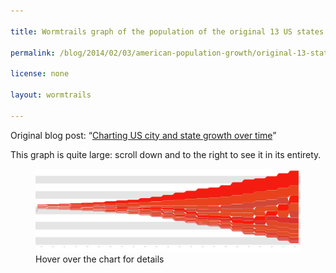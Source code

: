 ```yaml
---

title: Wormtrails graph of the population of the original 13 US states over time

permalink: /blog/2014/02/03/american-population-growth/original-13-states

license: none

layout: wormtrails

---
```

Original blog post: “[Charting US city and state growth over time][1]”

This graph is quite large: scroll down and to the right to see it in its entirety.

<figure>
    <img src="/assets/images/wormtrails/states-original-13.png" usemap="#clmap">
    <figcaption id="wormtrails-banner">Hover over the chart for details</figcaption>
</figure>
<map name="clmap">
    <area target="_new" shape="rect" onmouseover="updateBanner('Delaware (pop. 59,096)', '#F03016')" coords="25,526,125,526">
    <area target="_new" shape="rect" onmouseover="updateBanner('Rhode Island (pop. 68,825)', '#D24537')" coords="25,523,125,524">
    <area target="_new" shape="rect" onmouseover="updateBanner('Georgia (pop. 82,548)', '#F91B09')" coords="25,520,125,521">
    <area target="_new" shape="rect" onmouseover="updateBanner('New Hampshire (pop. 141,885)', '#D73B32')" coords="25,517,125,518">
    <area target="_new" shape="rect" onmouseover="updateBanner('New Jersey (pop. 184,139)', '#D24738')" coords="25,513,125,515">
    <area target="_new" shape="rect" onmouseover="updateBanner('Connecticut (pop. 237,946)', '#DE402B')" coords="25,509,125,511">
    <area target="_new" shape="rect" onmouseover="updateBanner('South Carolina (pop. 249,073)', '#E64B22')" coords="25,504,125,507">
    <area target="_new" shape="rect" onmouseover="updateBanner('Maryland (pop. 319,728)', '#E14928')" coords="25,499,125,502">
    <area target="_new" shape="rect" onmouseover="updateBanner('New York (pop. 340,120)', '#F41C10')" coords="25,494,125,497">
    <area target="_new" shape="rect" onmouseover="updateBanner('Massachusetts (pop. 378,787)', '#E24927')" coords="25,488,125,492">
    <area target="_new" shape="rect" onmouseover="updateBanner('North Carolina (pop. 393,751)', '#E64C22')" coords="25,482,125,486">
    <area target="_new" shape="rect" onmouseover="updateBanner('Pennsylvania (pop. 434,373)', '#EA421D')" coords="25,476,125,480">
    <area target="_new" shape="rect" onmouseover="updateBanner('Virginia (pop. 691,737)', '#DD312C')" coords="25,467,125,474">
    <area target="_new" shape="rect" onmouseover="updateBanner('Delaware (pop. 64,273)', '#F03016')" coords="175,531,275,531">
    <area target="_new" shape="rect" onmouseover="updateBanner('Rhode Island (pop. 69,122)', '#D24537')" coords="175,528,275,529">
    <area target="_new" shape="rect" onmouseover="updateBanner('Georgia (pop. 162,686)', '#F91B09')" coords="175,524,275,526">
    <area target="_new" shape="rect" onmouseover="updateBanner('New Hampshire (pop. 183,858)', '#D73B32')" coords="175,520,275,522">
    <area target="_new" shape="rect" onmouseover="updateBanner('New Jersey (pop. 211,149)', '#D24738')" coords="175,516,275,518">
    <area target="_new" shape="rect" onmouseover="updateBanner('Connecticut (pop. 251,002)', '#DE402B')" coords="175,512,275,514">
    <area target="_new" shape="rect" onmouseover="updateBanner('Maryland (pop. 341,548)', '#E14928')" coords="175,506,275,510">
    <area target="_new" shape="rect" onmouseover="updateBanner('South Carolina (pop. 345,591)', '#E64B22')" coords="175,501,275,504">
    <area target="_new" shape="rect" onmouseover="updateBanner('Massachusetts (pop. 422,845)', '#E24927')" coords="175,495,275,499">
    <area target="_new" shape="rect" onmouseover="updateBanner('North Carolina (pop. 478,103)', '#E64C22')" coords="175,488,275,493">
    <area target="_new" shape="rect" onmouseover="updateBanner('New York (pop. 589,051)', '#F41C10')" coords="175,480,275,486">
    <area target="_new" shape="rect" onmouseover="updateBanner('Pennsylvania (pop. 602,365)', '#EA421D')" coords="175,472,275,478">
    <area target="_new" shape="rect" onmouseover="updateBanner('Virginia (pop. 807,557)', '#DD312C')" coords="175,462,275,470">
    <area target="_new" shape="rect" onmouseover="updateBanner('Delaware (pop. 72,674)', '#F03016')" coords="325,536,425,537">
    <area target="_new" shape="rect" onmouseover="updateBanner('Rhode Island (pop. 76,931)', '#D24537')" coords="325,533,425,534">
    <area target="_new" shape="rect" onmouseover="updateBanner('New Hampshire (pop. 214,460)', '#D73B32')" coords="325,529,425,531">
    <area target="_new" shape="rect" onmouseover="updateBanner('New Jersey (pop. 245,562)', '#D24738')" coords="325,524,425,527">
    <area target="_new" shape="rect" onmouseover="updateBanner('Georgia (pop. 251,407)', '#F91B09')" coords="325,520,425,522">
    <area target="_new" shape="rect" onmouseover="updateBanner('Connecticut (pop. 261,942)', '#DE402B')" coords="325,515,425,518">
    <area target="_new" shape="rect" onmouseover="updateBanner('Maryland (pop. 380,546)', '#E14928')" coords="325,510,425,513">
    <area target="_new" shape="rect" onmouseover="updateBanner('South Carolina (pop. 415,115)', '#E64B22')" coords="325,503,425,508">
    <area target="_new" shape="rect" onmouseover="updateBanner('Massachusetts (pop. 472,040)', '#E24927')" coords="325,497,425,501">
    <area target="_new" shape="rect" onmouseover="updateBanner('North Carolina (pop. 556,526)', '#E64C22')" coords="325,489,425,495">
    <area target="_new" shape="rect" onmouseover="updateBanner('Pennsylvania (pop. 810,091)', '#EA421D')" coords="325,479,425,487">
    <area target="_new" shape="rect" onmouseover="updateBanner('Virginia (pop. 877,683)', '#DD312C')" coords="325,468,425,477">
    <area target="_new" shape="rect" onmouseover="updateBanner('New York (pop. 959,049)', '#F41C10')" coords="325,457,425,466">
    <area target="_new" shape="rect" onmouseover="updateBanner('Delaware (pop. 72,749)', '#F03016')" coords="475,541,575,542">
    <area target="_new" shape="rect" onmouseover="updateBanner('Rhode Island (pop. 83,059)', '#D24537')" coords="475,539,575,539">
    <area target="_new" shape="rect" onmouseover="updateBanner('New Hampshire (pop. 244,155)', '#D73B32')" coords="475,534,575,537">
    <area target="_new" shape="rect" onmouseover="updateBanner('Connecticut (pop. 275,248)', '#DE402B')" coords="475,529,575,532">
    <area target="_new" shape="rect" onmouseover="updateBanner('New Jersey (pop. 277,575)', '#D24738')" coords="475,525,575,527">
    <area target="_new" shape="rect" onmouseover="updateBanner('Georgia (pop. 340,989)', '#F91B09')" coords="475,519,575,523">
    <area target="_new" shape="rect" onmouseover="updateBanner('Maryland (pop. 407,350)', '#E14928')" coords="475,513,575,517">
    <area target="_new" shape="rect" onmouseover="updateBanner('South Carolina (pop. 502,741)', '#E64B22')" coords="475,506,575,511">
    <area target="_new" shape="rect" onmouseover="updateBanner('Massachusetts (pop. 523,287)', '#E24927')" coords="475,499,575,504">
    <area target="_new" shape="rect" onmouseover="updateBanner('North Carolina (pop. 638,829)', '#E64C22')" coords="475,491,575,497">
    <area target="_new" shape="rect" onmouseover="updateBanner('Virginia (pop. 938,261)', '#DD312C')" coords="475,479,575,489">
    <area target="_new" shape="rect" onmouseover="updateBanner('Pennsylvania (pop. 1,049,458)', '#EA421D')" coords="475,467,575,477">
    <area target="_new" shape="rect" onmouseover="updateBanner('New York (pop. 1,372,812)', '#F41C10')" coords="475,451,575,465">
    <area target="_new" shape="rect" onmouseover="updateBanner('Delaware (pop. 76,748)', '#F03016')" coords="625,549,725,550">
    <area target="_new" shape="rect" onmouseover="updateBanner('Rhode Island (pop. 97,199)', '#D24537')" coords="625,546,725,547">
    <area target="_new" shape="rect" onmouseover="updateBanner('New Hampshire (pop. 269,328)', '#D73B32')" coords="625,541,725,544">
    <area target="_new" shape="rect" onmouseover="updateBanner('Connecticut (pop. 297,675)', '#DE402B')" coords="625,537,725,539">
    <area target="_new" shape="rect" onmouseover="updateBanner('New Jersey (pop. 320,823)', '#D24738')" coords="625,531,725,535">
    <area target="_new" shape="rect" onmouseover="updateBanner('Maryland (pop. 447,040)', '#E14928')" coords="625,525,725,529">
    <area target="_new" shape="rect" onmouseover="updateBanner('Georgia (pop. 516,823)', '#F91B09')" coords="625,518,725,523">
    <area target="_new" shape="rect" onmouseover="updateBanner('South Carolina (pop. 581,185)', '#E64B22')" coords="625,510,725,516">
    <area target="_new" shape="rect" onmouseover="updateBanner('Massachusetts (pop. 610,408)', '#E24927')" coords="625,502,725,508">
    <area target="_new" shape="rect" onmouseover="updateBanner('North Carolina (pop. 737,987)', '#E64C22')" coords="625,492,725,500">
    <area target="_new" shape="rect" onmouseover="updateBanner('Virginia (pop. 1,044,054)', '#DD312C')" coords="625,480,725,490">
    <area target="_new" shape="rect" onmouseover="updateBanner('Pennsylvania (pop. 1,348,233)', '#EA421D')" coords="625,464,725,478">
    <area target="_new" shape="rect" onmouseover="updateBanner('New York (pop. 1,918,608)', '#F41C10')" coords="625,443,725,462">
    <area target="_new" shape="rect" onmouseover="updateBanner('Delaware (pop. 78,085)', '#F03016')" coords="775,556,875,556">
    <area target="_new" shape="rect" onmouseover="updateBanner('Rhode Island (pop. 108,830)', '#D24537')" coords="775,553,875,554">
    <area target="_new" shape="rect" onmouseover="updateBanner('New Hampshire (pop. 284,574)', '#D73B32')" coords="775,548,875,551">
    <area target="_new" shape="rect" onmouseover="updateBanner('Connecticut (pop. 309,978)', '#DE402B')" coords="775,543,875,546">
    <area target="_new" shape="rect" onmouseover="updateBanner('New Jersey (pop. 373,306)', '#D24738')" coords="775,537,875,541">
    <area target="_new" shape="rect" onmouseover="updateBanner('Maryland (pop. 470,019)', '#E14928')" coords="775,530,875,535">
    <area target="_new" shape="rect" onmouseover="updateBanner('South Carolina (pop. 594,398)', '#E64B22')" coords="775,522,875,528">
    <area target="_new" shape="rect" onmouseover="updateBanner('Georgia (pop. 691,392)', '#F91B09')" coords="775,513,875,520">
    <area target="_new" shape="rect" onmouseover="updateBanner('Massachusetts (pop. 737,699)', '#E24927')" coords="775,504,875,511">
    <area target="_new" shape="rect" onmouseover="updateBanner('North Carolina (pop. 753,419)', '#E64C22')" coords="775,494,875,502">
    <area target="_new" shape="rect" onmouseover="updateBanner('Virginia (pop. 1,025,227)', '#DD312C')" coords="775,482,875,492">
    <area target="_new" shape="rect" onmouseover="updateBanner('Pennsylvania (pop. 1,724,033)', '#EA421D')" coords="775,463,875,480">
    <area target="_new" shape="rect" onmouseover="updateBanner('New York (pop. 2,428,921)', '#F41C10')" coords="775,437,875,461">
    <area target="_new" shape="rect" onmouseover="updateBanner('Delaware (pop. 91,532)', '#F03016')" coords="925,568,1025,568">
    <area target="_new" shape="rect" onmouseover="updateBanner('Rhode Island (pop. 147,545)', '#D24537')" coords="925,564,1025,566">
    <area target="_new" shape="rect" onmouseover="updateBanner('New Hampshire (pop. 317,976)', '#D73B32')" coords="925,559,1025,562">
    <area target="_new" shape="rect" onmouseover="updateBanner('Connecticut (pop. 370,792)', '#DE402B')" coords="925,553,1025,557">
    <area target="_new" shape="rect" onmouseover="updateBanner('New Jersey (pop. 489,555)', '#D24738')" coords="925,546,1025,551">
    <area target="_new" shape="rect" onmouseover="updateBanner('Maryland (pop. 583,034)', '#E14928')" coords="925,538,1025,544">
    <area target="_new" shape="rect" onmouseover="updateBanner('South Carolina (pop. 668,507)', '#E64B22')" coords="925,530,1025,536">
    <area target="_new" shape="rect" onmouseover="updateBanner('North Carolina (pop. 869,039)', '#E64C22')" coords="925,519,1025,528">
    <area target="_new" shape="rect" onmouseover="updateBanner('Georgia (pop. 906,185)', '#F91B09')" coords="925,508,1025,517">
    <area target="_new" shape="rect" onmouseover="updateBanner('Massachusetts (pop. 994,514)', '#E24927')" coords="925,496,1025,506">
    <area target="_new" shape="rect" onmouseover="updateBanner('Virginia (pop. 1,119,348)', '#DD312C')" coords="925,483,1025,494">
    <area target="_new" shape="rect" onmouseover="updateBanner('Pennsylvania (pop. 2,311,786)', '#EA421D')" coords="925,458,1025,481">
    <area target="_new" shape="rect" onmouseover="updateBanner('New York (pop. 3,097,394)', '#F41C10')" coords="925,425,1025,456">
    <area target="_new" shape="rect" onmouseover="updateBanner('Delaware (pop. 112,216)', '#F03016')" coords="1075,580,1175,581">
    <area target="_new" shape="rect" onmouseover="updateBanner('Rhode Island (pop. 174,620)', '#D24537')" coords="1075,576,1175,578">
    <area target="_new" shape="rect" onmouseover="updateBanner('New Hampshire (pop. 326,073)', '#D73B32')" coords="1075,571,1175,574">
    <area target="_new" shape="rect" onmouseover="updateBanner('Connecticut (pop. 460,147)', '#DE402B')" coords="1075,564,1175,569">
    <area target="_new" shape="rect" onmouseover="updateBanner('New Jersey (pop. 672,035)', '#D24738')" coords="1075,555,1175,562">
    <area target="_new" shape="rect" onmouseover="updateBanner('Maryland (pop. 687,049)', '#E14928')" coords="1075,546,1175,553">
    <area target="_new" shape="rect" onmouseover="updateBanner('South Carolina (pop. 703,708)', '#E64B22')" coords="1075,537,1175,544">
    <area target="_new" shape="rect" onmouseover="updateBanner('North Carolina (pop. 992,622)', '#E64C22')" coords="1075,525,1175,535">
    <area target="_new" shape="rect" onmouseover="updateBanner('Georgia (pop. 1,057,286)', '#F91B09')" coords="1075,513,1175,523">
    <area target="_new" shape="rect" onmouseover="updateBanner('Virginia (pop. 1,219,630)', '#DD312C')" coords="1075,499,1175,511">
    <area target="_new" shape="rect" onmouseover="updateBanner('Massachusetts (pop. 1,231,066)', '#E24927')" coords="1075,484,1175,497">
    <area target="_new" shape="rect" onmouseover="updateBanner('Pennsylvania (pop. 2,906,215)', '#EA421D')" coords="1075,453,1175,482">
    <area target="_new" shape="rect" onmouseover="updateBanner('New York (pop. 3,880,735)', '#F41C10')" coords="1075,412,1175,451">
    <area target="_new" shape="rect" onmouseover="updateBanner('Delaware (pop. 125,015)', '#F03016')" coords="1225,589,1325,591">
    <area target="_new" shape="rect" onmouseover="updateBanner('Rhode Island (pop. 217,353)', '#D24537')" coords="1225,585,1325,587">
    <area target="_new" shape="rect" onmouseover="updateBanner('New Hampshire (pop. 318,300)', '#D73B32')" coords="1225,580,1325,583">
    <area target="_new" shape="rect" onmouseover="updateBanner('Connecticut (pop. 537,454)', '#DE402B')" coords="1225,573,1325,578">
    <area target="_new" shape="rect" onmouseover="updateBanner('South Carolina (pop. 705,606)', '#E64B22')" coords="1225,564,1325,571">
    <area target="_new" shape="rect" onmouseover="updateBanner('Maryland (pop. 780,894)', '#E14928')" coords="1225,554,1325,562">
    <area target="_new" shape="rect" onmouseover="updateBanner('New Jersey (pop. 906,096)', '#D24738')" coords="1225,543,1325,552">
    <area target="_new" shape="rect" onmouseover="updateBanner('North Carolina (pop. 1,071,361)', '#E64C22')" coords="1225,530,1325,541">
    <area target="_new" shape="rect" onmouseover="updateBanner('Georgia (pop. 1,184,109)', '#F91B09')" coords="1225,516,1325,528">
    <area target="_new" shape="rect" onmouseover="updateBanner('Virginia (pop. 1,225,163)', '#DD312C')" coords="1225,502,1325,514">
    <area target="_new" shape="rect" onmouseover="updateBanner('Massachusetts (pop. 1,457,351)', '#E24927')" coords="1225,485,1325,500">
    <area target="_new" shape="rect" onmouseover="updateBanner('Pennsylvania (pop. 3,521,951)', '#EA421D')" coords="1225,448,1325,483">
    <area target="_new" shape="rect" onmouseover="updateBanner('New York (pop. 4,382,759)', '#F41C10')" coords="1225,402,1325,446">
    <area target="_new" shape="rect" onmouseover="updateBanner('Delaware (pop. 146,608)', '#F03016')" coords="1375,607,1475,609">
    <area target="_new" shape="rect" onmouseover="updateBanner('Rhode Island (pop. 276,531)', '#D24537')" coords="1375,603,1475,605">
    <area target="_new" shape="rect" onmouseover="updateBanner('New Hampshire (pop. 346,991)', '#D73B32')" coords="1375,597,1475,601">
    <area target="_new" shape="rect" onmouseover="updateBanner('Connecticut (pop. 622,700)', '#DE402B')" coords="1375,589,1475,595">
    <area target="_new" shape="rect" onmouseover="updateBanner('Maryland (pop. 934,943)', '#E14928')" coords="1375,578,1475,587">
    <area target="_new" shape="rect" onmouseover="updateBanner('South Carolina (pop. 995,577)', '#E64B22')" coords="1375,566,1475,576">
    <area target="_new" shape="rect" onmouseover="updateBanner('New Jersey (pop. 1,131,116)', '#D24738')" coords="1375,552,1475,564">
    <area target="_new" shape="rect" onmouseover="updateBanner('North Carolina (pop. 1,399,750)', '#E64C22')" coords="1375,536,1475,550">
    <area target="_new" shape="rect" onmouseover="updateBanner('Virginia (pop. 1,512,565)', '#DD312C')" coords="1375,519,1475,534">
    <area target="_new" shape="rect" onmouseover="updateBanner('Georgia (pop. 1,542,181)', '#F91B09')" coords="1375,502,1475,517">
    <area target="_new" shape="rect" onmouseover="updateBanner('Massachusetts (pop. 1,783,085)', '#E24927')" coords="1375,482,1475,500">
    <area target="_new" shape="rect" onmouseover="updateBanner('Pennsylvania (pop. 4,282,891)', '#EA421D')" coords="1375,437,1475,480">
    <area target="_new" shape="rect" onmouseover="updateBanner('New York (pop. 5,082,871)', '#F41C10')" coords="1375,384,1475,435">
    <area target="_new" shape="rect" onmouseover="updateBanner('Delaware (pop. 168,493)', '#F03016')" coords="1525,626,1625,628">
    <area target="_new" shape="rect" onmouseover="updateBanner('Rhode Island (pop. 345,506)', '#D24537')" coords="1525,621,1625,624">
    <area target="_new" shape="rect" onmouseover="updateBanner('New Hampshire (pop. 376,530)', '#D73B32')" coords="1525,615,1625,619">
    <area target="_new" shape="rect" onmouseover="updateBanner('Connecticut (pop. 746,258)', '#DE402B')" coords="1525,606,1625,613">
    <area target="_new" shape="rect" onmouseover="updateBanner('Maryland (pop. 1,042,390)', '#E14928')" coords="1525,593,1625,604">
    <area target="_new" shape="rect" onmouseover="updateBanner('South Carolina (pop. 1,151,149)', '#E64B22')" coords="1525,580,1625,591">
    <area target="_new" shape="rect" onmouseover="updateBanner('New Jersey (pop. 1,444,933)', '#D24738')" coords="1525,563,1625,578">
    <area target="_new" shape="rect" onmouseover="updateBanner('North Carolina (pop. 1,617,949)', '#E64C22')" coords="1525,545,1625,561">
    <area target="_new" shape="rect" onmouseover="updateBanner('Virginia (pop. 1,655,980)', '#DD312C')" coords="1525,527,1625,543">
    <area target="_new" shape="rect" onmouseover="updateBanner('Georgia (pop. 1,837,353)', '#F91B09')" coords="1525,506,1625,525">
    <area target="_new" shape="rect" onmouseover="updateBanner('Massachusetts (pop. 2,238,947)', '#E24927')" coords="1525,482,1625,504">
    <area target="_new" shape="rect" onmouseover="updateBanner('Pennsylvania (pop. 5,258,113)', '#EA421D')" coords="1525,427,1625,480">
    <area target="_new" shape="rect" onmouseover="updateBanner('New York (pop. 6,003,174)', '#F41C10')" coords="1525,365,1625,425">
    <area target="_new" shape="rect" onmouseover="updateBanner('Delaware (pop. 184,735)', '#F03016')" coords="1675,650,1775,652">
    <area target="_new" shape="rect" onmouseover="updateBanner('New Hampshire (pop. 411,588)', '#D73B32')" coords="1675,644,1775,648">
    <area target="_new" shape="rect" onmouseover="updateBanner('Rhode Island (pop. 428,556)', '#D24537')" coords="1675,638,1775,642">
    <area target="_new" shape="rect" onmouseover="updateBanner('Connecticut (pop. 908,420)', '#DE402B')" coords="1675,627,1775,636">
    <area target="_new" shape="rect" onmouseover="updateBanner('Maryland (pop. 1,188,044)', '#E14928')" coords="1675,613,1775,625">
    <area target="_new" shape="rect" onmouseover="updateBanner('South Carolina (pop. 1,340,316)', '#E64B22')" coords="1675,597,1775,611">
    <area target="_new" shape="rect" onmouseover="updateBanner('Virginia (pop. 1,854,184)', '#DD312C')" coords="1675,577,1775,595">
    <area target="_new" shape="rect" onmouseover="updateBanner('New Jersey (pop. 1,883,669)', '#D24738')" coords="1675,556,1775,575">
    <area target="_new" shape="rect" onmouseover="updateBanner('North Carolina (pop. 1,893,810)', '#E64C22')" coords="1675,535,1775,554">
    <area target="_new" shape="rect" onmouseover="updateBanner('Georgia (pop. 2,216,331)', '#F91B09')" coords="1675,511,1775,533">
    <area target="_new" shape="rect" onmouseover="updateBanner('Massachusetts (pop. 2,805,346)', '#E24927')" coords="1675,481,1775,509">
    <area target="_new" shape="rect" onmouseover="updateBanner('Pennsylvania (pop. 6,302,115)', '#EA421D')" coords="1675,416,1775,479">
    <area target="_new" shape="rect" onmouseover="updateBanner('New York (pop. 7,268,894)', '#F41C10')" coords="1675,341,1775,414">
    <area target="_new" shape="rect" onmouseover="updateBanner('Delaware (pop. 202,322)', '#F03016')" coords="1825,680,1925,682">
    <area target="_new" shape="rect" onmouseover="updateBanner('New Hampshire (pop. 430,572)', '#D73B32')" coords="1825,674,1925,678">
    <area target="_new" shape="rect" onmouseover="updateBanner('Rhode Island (pop. 542,610)', '#D24537')" coords="1825,666,1925,672">
    <area target="_new" shape="rect" onmouseover="updateBanner('Connecticut (pop. 1,114,756)', '#DE402B')" coords="1825,653,1925,664">
    <area target="_new" shape="rect" onmouseover="updateBanner('Maryland (pop. 1,295,346)', '#E14928')" coords="1825,638,1925,651">
    <area target="_new" shape="rect" onmouseover="updateBanner('South Carolina (pop. 1,515,400)', '#E64B22')" coords="1825,621,1925,636">
    <area target="_new" shape="rect" onmouseover="updateBanner('Virginia (pop. 2,061,612)', '#DD312C')" coords="1825,598,1925,619">
    <area target="_new" shape="rect" onmouseover="updateBanner('North Carolina (pop. 2,206,287)', '#E64C22')" coords="1825,574,1925,596">
    <area target="_new" shape="rect" onmouseover="updateBanner('New Jersey (pop. 2,537,167)', '#D24738')" coords="1825,547,1925,572">
    <area target="_new" shape="rect" onmouseover="updateBanner('Georgia (pop. 2,609,121)', '#F91B09')" coords="1825,519,1925,545">
    <area target="_new" shape="rect" onmouseover="updateBanner('Massachusetts (pop. 3,366,416)', '#E24927')" coords="1825,483,1925,517">
    <area target="_new" shape="rect" onmouseover="updateBanner('Pennsylvania (pop. 7,665,111)', '#EA421D')" coords="1825,404,1925,481">
    <area target="_new" shape="rect" onmouseover="updateBanner('New York (pop. 9,113,614)', '#F41C10')" coords="1825,311,1925,402">
    <area target="_new" shape="rect" onmouseover="updateBanner('Delaware (pop. 223,003)', '#F03016')" coords="1975,705,2075,707">
    <area target="_new" shape="rect" onmouseover="updateBanner('New Hampshire (pop. 443,083)', '#D73B32')" coords="1975,698,2075,703">
    <area target="_new" shape="rect" onmouseover="updateBanner('Rhode Island (pop. 604,397)', '#D24537')" coords="1975,690,2075,696">
    <area target="_new" shape="rect" onmouseover="updateBanner('Connecticut (pop. 1,380,631)', '#DE402B')" coords="1975,674,2075,688">
    <area target="_new" shape="rect" onmouseover="updateBanner('Maryland (pop. 1,449,661)', '#E14928')" coords="1975,658,2075,672">
    <area target="_new" shape="rect" onmouseover="updateBanner('South Carolina (pop. 1,683,724)', '#E64B22')" coords="1975,639,2075,656">
    <area target="_new" shape="rect" onmouseover="updateBanner('Virginia (pop. 2,309,187)', '#DD312C')" coords="1975,614,2075,637">
    <area target="_new" shape="rect" onmouseover="updateBanner('North Carolina (pop. 2,559,123)', '#E64C22')" coords="1975,586,2075,612">
    <area target="_new" shape="rect" onmouseover="updateBanner('Georgia (pop. 2,895,832)', '#F91B09')" coords="1975,555,2075,584">
    <area target="_new" shape="rect" onmouseover="updateBanner('New Jersey (pop. 3,155,900)', '#D24738')" coords="1975,522,2075,553">
    <area target="_new" shape="rect" onmouseover="updateBanner('Massachusetts (pop. 3,852,356)', '#E24927')" coords="1975,481,2075,520">
    <area target="_new" shape="rect" onmouseover="updateBanner('Pennsylvania (pop. 8,720,017)', '#EA421D')" coords="1975,392,2075,479">
    <area target="_new" shape="rect" onmouseover="updateBanner('New York (pop. 10,385,227)', '#F41C10')" coords="1975,286,2075,390">
    <area target="_new" shape="rect" onmouseover="updateBanner('Delaware (pop. 238,380)', '#F03016')" coords="2125,733,2225,735">
    <area target="_new" shape="rect" onmouseover="updateBanner('New Hampshire (pop. 465,293)', '#D73B32')" coords="2125,726,2225,731">
    <area target="_new" shape="rect" onmouseover="updateBanner('Rhode Island (pop. 687,497)', '#D24537')" coords="2125,718,2225,724">
    <area target="_new" shape="rect" onmouseover="updateBanner('Connecticut (pop. 1,606,903)', '#DE402B')" coords="2125,699,2225,716">
    <area target="_new" shape="rect" onmouseover="updateBanner('Maryland (pop. 1,631,526)', '#E14928')" coords="2125,681,2225,697">
    <area target="_new" shape="rect" onmouseover="updateBanner('South Carolina (pop. 1,738,765)', '#E64B22')" coords="2125,662,2225,679">
    <area target="_new" shape="rect" onmouseover="updateBanner('Virginia (pop. 2,421,851)', '#DD312C')" coords="2125,636,2225,660">
    <area target="_new" shape="rect" onmouseover="updateBanner('Georgia (pop. 2,908,506)', '#F91B09')" coords="2125,604,2225,634">
    <area target="_new" shape="rect" onmouseover="updateBanner('North Carolina (pop. 3,170,276)', '#E64C22')" coords="2125,571,2225,602">
    <area target="_new" shape="rect" onmouseover="updateBanner('New Jersey (pop. 4,041,334)', '#D24738')" coords="2125,528,2225,569">
    <area target="_new" shape="rect" onmouseover="updateBanner('Massachusetts (pop. 4,249,614)', '#E24927')" coords="2125,484,2225,526">
    <area target="_new" shape="rect" onmouseover="updateBanner('Pennsylvania (pop. 9,631,350)', '#EA421D')" coords="2125,386,2225,482">
    <area target="_new" shape="rect" onmouseover="updateBanner('New York (pop. 12,588,066)', '#F41C10')" coords="2125,258,2225,384">
    <area target="_new" shape="rect" onmouseover="updateBanner('Delaware (pop. 266,505)', '#F03016')" coords="2275,747,2375,749">
    <area target="_new" shape="rect" onmouseover="updateBanner('New Hampshire (pop. 491,524)', '#D73B32')" coords="2275,740,2375,745">
    <area target="_new" shape="rect" onmouseover="updateBanner('Rhode Island (pop. 713,346)', '#D24537')" coords="2275,731,2375,738">
    <area target="_new" shape="rect" onmouseover="updateBanner('Connecticut (pop. 1,709,242)', '#DE402B')" coords="2275,711,2375,729">
    <area target="_new" shape="rect" onmouseover="updateBanner('Maryland (pop. 1,821,244)', '#E14928')" coords="2275,691,2375,709">
    <area target="_new" shape="rect" onmouseover="updateBanner('South Carolina (pop. 1,899,804)', '#E64B22')" coords="2275,670,2375,689">
    <area target="_new" shape="rect" onmouseover="updateBanner('Virginia (pop. 2,677,773)', '#DD312C')" coords="2275,641,2375,668">
    <area target="_new" shape="rect" onmouseover="updateBanner('Georgia (pop. 3,123,723)', '#F91B09')" coords="2275,608,2375,639">
    <area target="_new" shape="rect" onmouseover="updateBanner('North Carolina (pop. 3,571,623)', '#E64C22')" coords="2275,570,2375,606">
    <area target="_new" shape="rect" onmouseover="updateBanner('New Jersey (pop. 4,160,165)', '#D24738')" coords="2275,527,2375,568">
    <area target="_new" shape="rect" onmouseover="updateBanner('Massachusetts (pop. 4,316,721)', '#E24927')" coords="2275,482,2375,525">
    <area target="_new" shape="rect" onmouseover="updateBanner('Pennsylvania (pop. 9,900,180)', '#EA421D')" coords="2275,381,2375,480">
    <area target="_new" shape="rect" onmouseover="updateBanner('New York (pop. 13,479,142)', '#F41C10')" coords="2275,244,2375,379">
    <area target="_new" shape="rect" onmouseover="updateBanner('Delaware (pop. 318,085)', '#F03016')" coords="2425,774,2525,778">
    <area target="_new" shape="rect" onmouseover="updateBanner('New Hampshire (pop. 533,242)', '#D73B32')" coords="2425,767,2525,772">
    <area target="_new" shape="rect" onmouseover="updateBanner('Rhode Island (pop. 791,896)', '#D24537')" coords="2425,757,2525,765">
    <area target="_new" shape="rect" onmouseover="updateBanner('Connecticut (pop. 2,007,280)', '#DE402B')" coords="2425,735,2525,755">
    <area target="_new" shape="rect" onmouseover="updateBanner('South Carolina (pop. 2,117,027)', '#E64B22')" coords="2425,712,2525,733">
    <area target="_new" shape="rect" onmouseover="updateBanner('Maryland (pop. 2,343,001)', '#E14928')" coords="2425,686,2525,710">
    <area target="_new" shape="rect" onmouseover="updateBanner('Virginia (pop. 3,318,680)', '#DD312C')" coords="2425,651,2525,684">
    <area target="_new" shape="rect" onmouseover="updateBanner('Georgia (pop. 3,444,578)', '#F91B09')" coords="2425,615,2525,649">
    <area target="_new" shape="rect" onmouseover="updateBanner('North Carolina (pop. 4,061,929)', '#E64C22')" coords="2425,572,2525,613">
    <area target="_new" shape="rect" onmouseover="updateBanner('Massachusetts (pop. 4,690,514)', '#E24927')" coords="2425,523,2525,570">
    <area target="_new" shape="rect" onmouseover="updateBanner('New Jersey (pop. 4,835,329)', '#D24738')" coords="2425,473,2525,521">
    <area target="_new" shape="rect" onmouseover="updateBanner('Pennsylvania (pop. 10,498,012)', '#EA421D')" coords="2425,366,2525,471">
    <area target="_new" shape="rect" onmouseover="updateBanner('New York (pop. 14,830,192)', '#F41C10')" coords="2425,216,2525,364">
    <area target="_new" shape="rect" onmouseover="updateBanner('Delaware (pop. 446,292)', '#F03016')" coords="2575,813,2675,817">
    <area target="_new" shape="rect" onmouseover="updateBanner('New Hampshire (pop. 606,921)', '#D73B32')" coords="2575,805,2675,811">
    <area target="_new" shape="rect" onmouseover="updateBanner('Rhode Island (pop. 859,488)', '#D24537')" coords="2575,794,2675,803">
    <area target="_new" shape="rect" onmouseover="updateBanner('South Carolina (pop. 2,382,594)', '#E64B22')" coords="2575,768,2675,792">
    <area target="_new" shape="rect" onmouseover="updateBanner('Connecticut (pop. 2,535,234)', '#DE402B')" coords="2575,741,2675,766">
    <area target="_new" shape="rect" onmouseover="updateBanner('Maryland (pop. 3,100,689)', '#E14928')" coords="2575,708,2675,739">
    <area target="_new" shape="rect" onmouseover="updateBanner('Georgia (pop. 3,943,116)', '#F91B09')" coords="2575,666,2675,706">
    <area target="_new" shape="rect" onmouseover="updateBanner('Virginia (pop. 3,966,949)', '#DD312C')" coords="2575,625,2675,664">
    <area target="_new" shape="rect" onmouseover="updateBanner('North Carolina (pop. 4,556,155)', '#E64C22')" coords="2575,577,2675,623">
    <area target="_new" shape="rect" onmouseover="updateBanner('Massachusetts (pop. 5,148,578)', '#E24927')" coords="2575,524,2675,575">
    <area target="_new" shape="rect" onmouseover="updateBanner('New Jersey (pop. 6,066,782)', '#D24738')" coords="2575,461,2675,522">
    <area target="_new" shape="rect" onmouseover="updateBanner('Pennsylvania (pop. 11,319,366)', '#EA421D')" coords="2575,346,2675,459">
    <area target="_new" shape="rect" onmouseover="updateBanner('New York (pop. 16,782,304)', '#F41C10')" coords="2575,176,2675,344">
    <area target="_new" shape="rect" onmouseover="updateBanner('Delaware (pop. 548,104)', '#F03016')" coords="2725,848,2825,854">
    <area target="_new" shape="rect" onmouseover="updateBanner('New Hampshire (pop. 737,681)', '#D73B32')" coords="2725,839,2825,846">
    <area target="_new" shape="rect" onmouseover="updateBanner('Rhode Island (pop. 946,725)', '#D24537')" coords="2725,827,2825,837">
    <area target="_new" shape="rect" onmouseover="updateBanner('South Carolina (pop. 2,590,516)', '#E64B22')" coords="2725,799,2825,825">
    <area target="_new" shape="rect" onmouseover="updateBanner('Connecticut (pop. 3,031,709)', '#DE402B')" coords="2725,767,2825,797">
    <area target="_new" shape="rect" onmouseover="updateBanner('Maryland (pop. 3,922,399)', '#E14928')" coords="2725,726,2825,765">
    <area target="_new" shape="rect" onmouseover="updateBanner('Georgia (pop. 4,589,575)', '#F91B09')" coords="2725,678,2825,724">
    <area target="_new" shape="rect" onmouseover="updateBanner('Virginia (pop. 4,648,494)', '#DD312C')" coords="2725,629,2825,676">
    <area target="_new" shape="rect" onmouseover="updateBanner('North Carolina (pop. 5,082,059)', '#E64C22')" coords="2725,577,2825,627">
    <area target="_new" shape="rect" onmouseover="updateBanner('Massachusetts (pop. 5,689,170)', '#E24927')" coords="2725,518,2825,575">
    <area target="_new" shape="rect" onmouseover="updateBanner('New Jersey (pop. 7,168,164)', '#D24738')" coords="2725,444,2825,516">
    <area target="_new" shape="rect" onmouseover="updateBanner('Pennsylvania (pop. 11,793,909)', '#EA421D')" coords="2725,324,2825,442">
    <area target="_new" shape="rect" onmouseover="updateBanner('New York (pop. 18,236,967)', '#F41C10')" coords="2725,140,2825,322">
    <area target="_new" shape="rect" onmouseover="updateBanner('Delaware (pop. 594,338)', '#F03016')" coords="2875,863,2975,869">
    <area target="_new" shape="rect" onmouseover="updateBanner('New Hampshire (pop. 920,610)', '#D73B32')" coords="2875,852,2975,861">
    <area target="_new" shape="rect" onmouseover="updateBanner('Rhode Island (pop. 947,154)', '#D24537')" coords="2875,841,2975,850">
    <area target="_new" shape="rect" onmouseover="updateBanner('Connecticut (pop. 3,107,576)', '#DE402B')" coords="2875,808,2975,839">
    <area target="_new" shape="rect" onmouseover="updateBanner('South Carolina (pop. 3,121,820)', '#E64B22')" coords="2875,774,2975,806">
    <area target="_new" shape="rect" onmouseover="updateBanner('Maryland (pop. 4,216,975)', '#E14928')" coords="2875,730,2975,772">
    <area target="_new" shape="rect" onmouseover="updateBanner('Virginia (pop. 5,346,818)', '#DD312C')" coords="2875,675,2975,728">
    <area target="_new" shape="rect" onmouseover="updateBanner('Georgia (pop. 5,463,105)', '#F91B09')" coords="2875,618,2975,673">
    <area target="_new" shape="rect" onmouseover="updateBanner('Massachusetts (pop. 5,737,037)', '#E24927')" coords="2875,559,2975,616">
    <area target="_new" shape="rect" onmouseover="updateBanner('North Carolina (pop. 5,881,766)', '#E64C22')" coords="2875,498,2975,557">
    <area target="_new" shape="rect" onmouseover="updateBanner('New Jersey (pop. 7,364,823)', '#D24738')" coords="2875,422,2975,496">
    <area target="_new" shape="rect" onmouseover="updateBanner('Pennsylvania (pop. 11,863,895)', '#EA421D')" coords="2875,302,2975,420">
    <area target="_new" shape="rect" onmouseover="updateBanner('New York (pop. 17,558,072)', '#F41C10')" coords="2875,124,2975,300">
    <area target="_new" shape="rect" onmouseover="updateBanner('Delaware (pop. 666,168)', '#F03016')" coords="3025,888,3125,895">
    <area target="_new" shape="rect" onmouseover="updateBanner('Rhode Island (pop. 1,003,464)', '#D24537')" coords="3025,876,3125,886">
    <area target="_new" shape="rect" onmouseover="updateBanner('New Hampshire (pop. 1,109,252)', '#D73B32')" coords="3025,863,3125,874">
    <area target="_new" shape="rect" onmouseover="updateBanner('Connecticut (pop. 3,287,116)', '#DE402B')" coords="3025,828,3125,861">
    <area target="_new" shape="rect" onmouseover="updateBanner('South Carolina (pop. 3,486,703)', '#E64B22')" coords="3025,791,3125,826">
    <area target="_new" shape="rect" onmouseover="updateBanner('Maryland (pop. 4,781,468)', '#E14928')" coords="3025,741,3125,789">
    <area target="_new" shape="rect" onmouseover="updateBanner('Massachusetts (pop. 6,016,425)', '#E24927')" coords="3025,679,3125,739">
    <area target="_new" shape="rect" onmouseover="updateBanner('Virginia (pop. 6,187,358)', '#DD312C')" coords="3025,615,3125,677">
    <area target="_new" shape="rect" onmouseover="updateBanner('Georgia (pop. 6,478,216)', '#F91B09')" coords="3025,549,3125,613">
    <area target="_new" shape="rect" onmouseover="updateBanner('North Carolina (pop. 6,628,637)', '#E64C22')" coords="3025,480,3125,547">
    <area target="_new" shape="rect" onmouseover="updateBanner('New Jersey (pop. 7,730,188)', '#D24738')" coords="3025,401,3125,478">
    <area target="_new" shape="rect" onmouseover="updateBanner('Pennsylvania (pop. 11,881,643)', '#EA421D')" coords="3025,280,3125,399">
    <area target="_new" shape="rect" onmouseover="updateBanner('New York (pop. 17,990,455)', '#F41C10')" coords="3025,98,3125,278">
    <area target="_new" shape="rect" onmouseover="updateBanner('Delaware (pop. 783,600)', '#F03016')" coords="3175,926,3275,934">
    <area target="_new" shape="rect" onmouseover="updateBanner('Rhode Island (pop. 1,048,319)', '#D24537')" coords="3175,914,3275,924">
    <area target="_new" shape="rect" onmouseover="updateBanner('New Hampshire (pop. 1,235,786)', '#D73B32')" coords="3175,899,3275,912">
    <area target="_new" shape="rect" onmouseover="updateBanner('Connecticut (pop. 3,405,565)', '#DE402B')" coords="3175,863,3275,897">
    <area target="_new" shape="rect" onmouseover="updateBanner('South Carolina (pop. 4,012,012)', '#E64B22')" coords="3175,821,3275,861">
    <area target="_new" shape="rect" onmouseover="updateBanner('Maryland (pop. 5,296,486)', '#E14928')" coords="3175,766,3275,819">
    <area target="_new" shape="rect" onmouseover="updateBanner('Massachusetts (pop. 6,349,097)', '#E24927')" coords="3175,701,3275,764">
    <area target="_new" shape="rect" onmouseover="updateBanner('Virginia (pop. 7,078,515)', '#DD312C')" coords="3175,628,3275,699">
    <area target="_new" shape="rect" onmouseover="updateBanner('North Carolina (pop. 8,049,313)', '#E64C22')" coords="3175,546,3275,626">
    <area target="_new" shape="rect" onmouseover="updateBanner('Georgia (pop. 8,186,453)', '#F91B09')" coords="3175,462,3275,544">
    <area target="_new" shape="rect" onmouseover="updateBanner('New Jersey (pop. 8,414,350)', '#D24738')" coords="3175,376,3275,460">
    <area target="_new" shape="rect" onmouseover="updateBanner('Pennsylvania (pop. 12,281,054)', '#EA421D')" coords="3175,251,3275,374">
    <area target="_new" shape="rect" onmouseover="updateBanner('New York (pop. 18,976,457)', '#F41C10')" coords="3175,59,3275,249">
    <area target="_new" shape="rect" onmouseover="updateBanner('Delaware (pop. 897,934)', '#F03016')" coords="3325,959,3425,968">
    <area target="_new" shape="rect" onmouseover="updateBanner('Rhode Island (pop. 1,052,567)', '#D24537')" coords="3325,946,3425,957">
    <area target="_new" shape="rect" onmouseover="updateBanner('New Hampshire (pop. 1,316,470)', '#D73B32')" coords="3325,931,3425,944">
    <area target="_new" shape="rect" onmouseover="updateBanner('Connecticut (pop. 3,574,097)', '#DE402B')" coords="3325,894,3425,929">
    <area target="_new" shape="rect" onmouseover="updateBanner('South Carolina (pop. 4,625,384)', '#E64B22')" coords="3325,845,3425,892">
    <area target="_new" shape="rect" onmouseover="updateBanner('Maryland (pop. 5,773,552)', '#E14928')" coords="3325,786,3425,843">
    <area target="_new" shape="rect" onmouseover="updateBanner('Massachusetts (pop. 6,547,629)', '#E24927')" coords="3325,718,3425,784">
    <area target="_new" shape="rect" onmouseover="updateBanner('Virginia (pop. 8,001,024)', '#DD312C')" coords="3325,636,3425,716">
    <area target="_new" shape="rect" onmouseover="updateBanner('New Jersey (pop. 8,791,894)', '#D24738')" coords="3325,546,3425,634">
    <area target="_new" shape="rect" onmouseover="updateBanner('North Carolina (pop. 9,535,471)', '#E64C22')" coords="3325,449,3425,544">
    <area target="_new" shape="rect" onmouseover="updateBanner('Georgia (pop. 9,687,653)', '#F91B09')" coords="3325,350,3425,447">
    <area target="_new" shape="rect" onmouseover="updateBanner('Pennsylvania (pop. 12,702,379)', '#EA421D')" coords="3325,221,3425,348">
    <area target="_new" shape="rect" onmouseover="updateBanner('New York (pop. 19,378,102)', '#F41C10')" coords="3325,25,3425,219">
</map>

[1]: http://marktrapp.com/blog/2014/02/03/american-population-growth/ "Charting US city and state growth over time"
